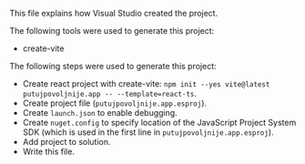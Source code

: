 This file explains how Visual Studio created the project.

The following tools were used to generate this project:
- create-vite

The following steps were used to generate this project:
- Create react project with create-vite: `npm init --yes vite@latest putujpovoljnije.app -- --template=react-ts`.
- Create project file (`putujpovoljnije.app.esproj`).
- Create `launch.json` to enable debugging.
- Create `nuget.config` to specify location of the JavaScript Project System SDK (which is used in the first line in `putujpovoljnije.app.esproj`).
- Add project to solution.
- Write this file.
